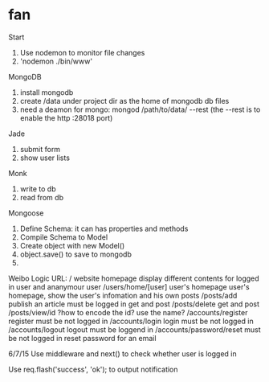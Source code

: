 # fan
Start
1. Use nodemon to monitor file changes
2. 'nodemon ./bin/www'

MongoDB
1. install mongodb
2. create /data under project dir as the home of mongodb db files
3. need a deamon for mongo: mongod /path/to/data/ --rest (the --rest is to enable the http :28018 port)

Jade
1. submit form
2. show user lists

Monk
1. write to db
2. read from db

Mongoose
1. Define Schema: it can has properties and methods
2. Compile Schema to Model
3. Create object with new Model()
4. object.save() to save to mongodb
5. 

Weibo Logic
URL:
/ website homepage
  display different contents for logged in user and ananymour user
/users/home/[user] user's homepage
  user's homepage, show the user's infomation and his own posts
/posts/add publish an article
  must be logged in
  get and post
/posts/delete
  get and post
/posts/view/id
  ?how to encode the id? use the name?
/accounts/register register
  must be not logged in
/accounts/login login
  must be not logged in
/accounts/logout logout
  must be loggend in
/accounts/password/reset
  must be not logged in
  reset password for an email

6/7/15
Use middleware and next() to check whether user is logged in

Use req.flash('success', 'ok'); to output notification




